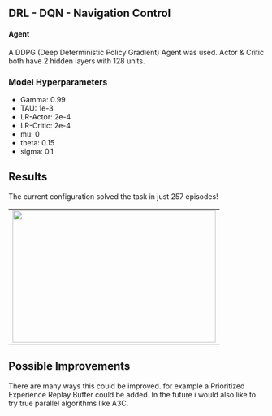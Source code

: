 ## DRL - DQN - Navigation Control


#### Agent

A DDPG (Deep Deterministic Policy Gradient) Agent was used. Actor & Critic both have 2 hidden layers with 128 units.


### Model Hyperparameters
- Gamma: 0.99
- TAU: 1e-3
- LR-Actor: 2e-4
- LR-Critic: 2e-4
- mu: 0
- theta: 0.15
- sigma: 0.1


## Results
The current configuration solved the task in just 257 episodes!

<table>
  <tr>
    <td><img src="output.png" width="400" height="260" /></td>
  </tr>
</table>

## Possible Improvements

There are many ways this could be improved. for example a Prioritized Experience Replay Buffer could be added. In the future i would also like to try true parallel algorithms like A3C.
